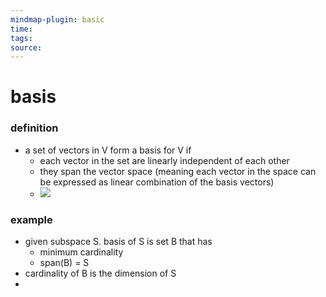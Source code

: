 ```yaml
---
mindmap-plugin: basic
time: 
tags: 
source:
---
```

# basis
### definition
- a set of vectors in V form a basis for V if
	- each vector in the set are linearly independent of each other
	- they span the vector space (meaning each vector in the space can be expressed as linear combination of the basis vectors)
	- ![](https://i.imgur.com/MSycLZw.png)
### example
- given subspace S. basis of S is set B that has
	- minimum cardinality
	- span(B) = S
- cardinality of B is the dimension of S
- 
<!--ID: 1708098042405-->
